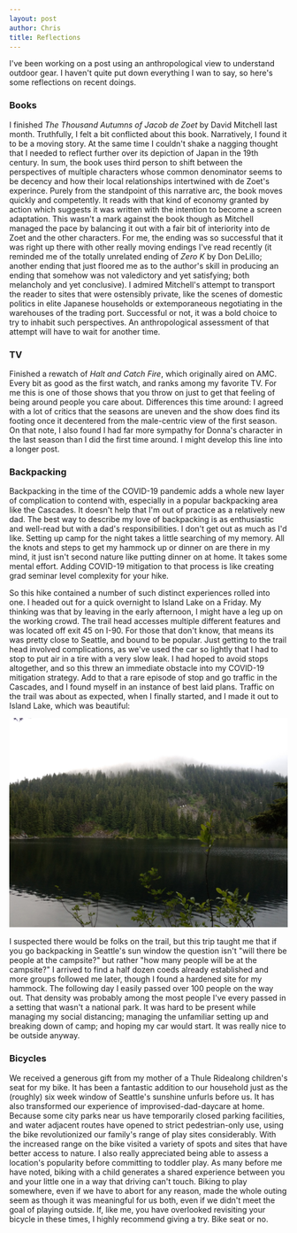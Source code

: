 ```yaml
---
layout: post
author: Chris
title: Reflections
---
```

I've been working on a post using an anthropological view to understand outdoor gear.  I haven't quite put down everything I wan to say, so here's some reflections on recent doings.

### Books

I finished *The Thousand Autumns of Jacob de Zoet* by David Mitchell last month.  Truthfully, I felt a bit conflicted about this book.  Narratively, I found it to be a moving story.  At the same time I couldn't shake a nagging thought that I needed to reflect further over its depiction of Japan in the 19th century.  In sum, the book uses third person to shift between the perspectives of multiple characters whose common denominator seems to be decency and how their local relationships intertwined with de Zoet's experince.  Purely from the standpoint of this narrative arc, the book moves quickly and competently.   It reads with that kind of economy granted by action which suggests it was written with the intention to become a screen adaptation.  This wasn't a mark against the book though as Mitchell managed the pace by balancing it out with a fair bit of interiority into de Zoet and the other characters.  For me, the ending was so successful that it was right up there with other really moving endings I've read recently (it reminded me of the totally unrelated ending of *Zero K* by Don DeLillo; another ending that just floored me as to the author's skill in producing an ending that somehow was not valedictory and yet satisfying; both melancholy and yet conclusive).  I admired Mitchell's attempt to transport the reader to sites that were ostensibly private, like the scenes of domestic politics in elite Japanese households or extemporaneous negotiating in the warehouses of the trading port.  Successful or not, it was a bold choice to try to inhabit such perspectives.  An anthropological assessment of that attempt will have to wait for another time.

### TV

Finished a rewatch of *Halt and Catch Fire*, which originally aired on AMC.  Every bit as good as the first watch, and ranks among my favorite TV.  For me this is one of those shows that you throw on just to get that feeling of being around people you care about.  Differences this time around: I agreed with a lot of critics that the seasons are uneven and the show does find its footing once it decentered from the male-centric view of the first season.  On that note, I also found I had far more sympathy for Donna's character in the last season than I did the first time around.  I might develop this line into a longer post.

### Backpacking 

Backpacking in the time of the COVID-19 pandemic adds a whole new layer of complication to contend with, especially in a popular backpacking area like the Cascades.  It doesn't help that I'm out of practice as a relatively new dad.  The best way to describe my love of backpacking is as enthusiastic and well-read but with a dad's responsibilities.  I don't get out as much as I'd like.  Setting up camp for the night takes a little searching of my memory.  All the knots and steps to get my hammock up or dinner on are there in my mind, it just isn't second nature like putting dinner on at home.  It takes some mental effort.  Adding COVID-19 mitigation to that process is like creating grad seminar level complexity for your hike.   

So this hike contained a number of such distinct experiences rolled into one.  I headed out for a quick overnight to Island Lake on a Friday.  My thinking was that by leaving in the early afternoon, I might have a leg up on the working crowd.  The trail head accesses multiple different features and was located off exit 45 on I-90.  For those that don't know, that means its was pretty close to Seattle, and bound to be popular.  Just getting to the trail head involved complications, as we've used the car so lightly that I had to stop to put air in a tire with a very slow leak.    I had hoped to avoid stops altogether, and so this threw an immediate obstacle into my COVID-19 mitigation strategy.  Add to that a rare episode of stop and go traffic in the Cascades, and I found myself in an instance of best laid plans.  Traffic on the trail was about as expected, when I finally started, and I made it out to Island Lake, which was beautiful:  

![Island Lake in the mist](/assets/2020-7-17_islandlake.jpg)

I suspected there would be folks on the trail, but this trip taught me that if you go backpacking in Seattle's sun window the question isn't "will there be people at the campsite?" but rather "how many people will be at the campsite?"  I arrived to find a half dozen coeds already established and more groups followed me later, though I found a hardened site for my hammock.  The following day I easily passed over 100 people on the way out.  That density was probably among the most people I've every passed in a setting that wasn't a national park.  It was hard to be present while managing my social distancing; managing the unfamiliar setting up and breaking down of camp; and hoping my car would start.  It was really nice to be outside anyway.

### Bicycles

We received a generous gift from my mother of a Thule Ridealong children's seat for my bike.  It has been a fantastic addition to our household just as the (roughly) six week window of Seattle's sunshine unfurls before us.  It has also transformed our experience of improvised-dad-daycare at home.  Because some city parks near us have temporarily closed parking facilities, and water adjacent routes have opened to strict pedestrian-only use, using the bike revolutionized our family's range of play sites considerably.  With the increased range on the bike visited a variety of spots and sites that have better access to nature.  I also really appreciated being able to assess a location's popularity before committing to toddler play.  As many before me have noted, biking with a child generates a shared experience between you and your little one in a way that driving can't touch.  Biking to play somewhere, even if we have to abort for any reason, made the whole outing seem as though it was meaningful for us both, even if we didn't meet the goal of playing outside.  If, like me, you have overlooked revisiting your bicycle in these times, I highly recommend giving a try.  Bike seat or no. 